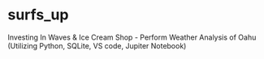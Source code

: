 # surfs_up
Investing In Waves &amp; Ice Cream Shop - Perform Weather Analysis of Oahu (Utilizing Python, SQLite, VS code, Jupiter Notebook)
